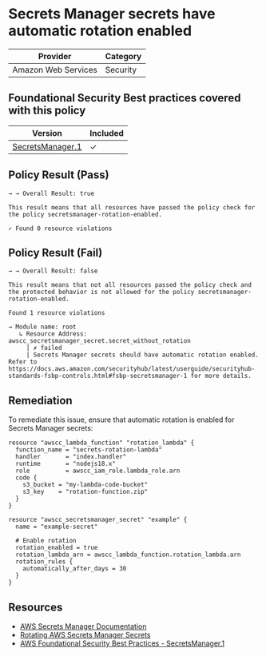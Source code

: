 # Secrets Manager secrets have automatic rotation enabled

| Provider            | Category |
|---------------------|----------|
| Amazon Web Services | Security |

## Foundational Security Best practices covered with this policy

| Version | Included |
|---------|----------|
| [SecretsManager.1](https://docs.aws.amazon.com/securityhub/latest/userguide/securityhub-standards-fsbp-controls.html#fsbp-secretsmanager-1)   | &check;  |

## Policy Result (Pass)
```
→ → Overall Result: true

This result means that all resources have passed the policy check for the policy secretsmanager-rotation-enabled.

✓ Found 0 resource violations
```

## Policy Result (Fail)
```
→ → Overall Result: false

This result means that not all resources passed the policy check and the protected behavior is not allowed for the policy secretsmanager-rotation-enabled.

Found 1 resource violations

→ Module name: root
   ↳ Resource Address: awscc_secretsmanager_secret.secret_without_rotation
     | ✗ failed
     | Secrets Manager secrets should have automatic rotation enabled. Refer to https://docs.aws.amazon.com/securityhub/latest/userguide/securityhub-standards-fsbp-controls.html#fsbp-secretsmanager-1 for more details.
```

## Remediation
To remediate this issue, ensure that automatic rotation is enabled for Secrets Manager secrets:

```hcl
resource "awscc_lambda_function" "rotation_lambda" {
  function_name = "secrets-rotation-lambda"
  handler       = "index.handler"
  runtime       = "nodejs18.x"
  role          = awscc_iam_role.lambda_role.arn
  code {
    s3_bucket = "my-lambda-code-bucket"
    s3_key    = "rotation-function.zip"
  }
}

resource "awscc_secretsmanager_secret" "example" {
  name = "example-secret"
  
  # Enable rotation
  rotation_enabled = true
  rotation_lambda_arn = awscc_lambda_function.rotation_lambda.arn
  rotation_rules {
    automatically_after_days = 30
  }
}
```

## Resources
- [AWS Secrets Manager Documentation](https://docs.aws.amazon.com/secretsmanager/latest/userguide/intro.html)
- [Rotating AWS Secrets Manager Secrets](https://docs.aws.amazon.com/secretsmanager/latest/userguide/rotating-secrets.html)
- [AWS Foundational Security Best Practices - SecretsManager.1](https://docs.aws.amazon.com/securityhub/latest/userguide/securityhub-standards-fsbp-controls.html#fsbp-secretsmanager-1)
